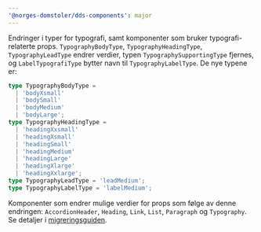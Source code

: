 ```yaml
---
'@norges-domstoler/dds-components': major
---
```


Endringer i typer for typografi, samt komponenter som bruker typografi-relaterte props. `TypographyBodyType`, `TypographyHeadingType`, `TypographyLeadType` endrer verdier, typen `TypographySupportingType` fjernes, og `LabelTypografiType` bytter navn til `TypographyLabelType`. De nye typene er:

```ts
type TypographyBodyType =
  | 'bodyXsmall'
  | 'bodySmall'
  | 'bodyMedium'
  | 'bodyLarge';
type TypographyHeadingType =
  | 'headingXxsmall'
  | 'headingXsmall'
  | 'headingSmall'
  | 'headingMedium'
  | 'headingLarge'
  | 'headingXlarge'
  | 'headingXxlarge';
type TypographyLeadType = 'leadMedium';
type TypographyLabelType = 'labelMedium';
```

Komponenter som endrer mulige verdier for props som følge av denne endringen: `AccordionHeader`, `Heading`, `Link`, `List`, `Paragraph` og `Typography`. Se detaljer i [migreringsguiden](https://design.domstol.no/987b33f71/p/233a8b-v17-til-v18).
